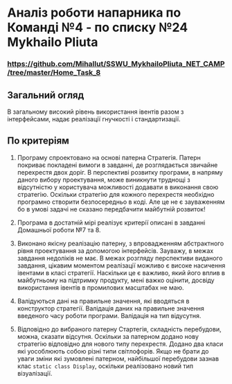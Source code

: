 # Аналіз роботи напарника по Команді №4 - по списку №24 Mykhailo Pliuta
### https://github.com/Mihallut/SSWU_MykhailoPliuta_NET_CAMP/tree/master/Home_Task_8

## Загальний огляд

В загальному високий рівень використання івентів разом з інтерфейсами, надає реалізації гнучкості і стандартизації. 

## По критеріям

1. Програму спроектовано на основі патерна Стратегія. Патерн покриває покладені вимоги в завданні, де розглядається звичайне перехрестя двох доріг. В перспективі розвитку програми, в напряму даного вибору проектування, може виникнути труднощі з відсутністю у користувача можливості додавати в виконання свою стратегію. Оскільки стратегію для кожного перехрестя необхідно програмно створити безпосередньо в коді. Але це не є зауваженням бо в умові задачі не сказано передбачити майбутній розвиток!

2. Програма в достатній мірі реалізує критерії описані в завданні Домашньої роботи №7 та 8.

3. Виконано якісну реалізацію патерну, з впровадженням абстрактного рівня проектування за допомогою інтерфейсів. Зауважу, в межах завдання недоліків не має. В межах розгляду перспективи виданого завдання, цікавим моментом реалізації можливо є високе насичення івентами в класі стратегії. Наскільки це є важливо, який його вплив в майбутньому на підтримку продукту, мені важко оцінити, досвіду використання івентів в промилових масштабах не маю.

4. Валідуються дані на правильне значення, які вводяться в конструктор стратегії. Валідація даних на правильне значення введеного часу роботи програми. Валідація на тип відусутня.

5. Відповідно до вибраного патерну Стартегія, складність перебудови, можна, сказати відсутня. Оскільки за патерном додано нову стратегію відповідно для нового типу перехрестя. Додано два класи які уособлюють собою різні типи світлофорів. Якщо не брати до уваги зміни які зумовлені патерном, найбільшої перебудови зазнав клас ```static class Display```, оскільки реалізовано новий тип візуалізації.
